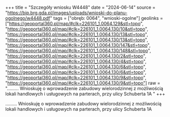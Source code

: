 +++
title = "Szczegóły wniosku W4448"
date = "2024-06-14"
source = "https://bip.brg.gda.pl/images/uploads/wnioski-do-planu-ogolnego/w4448.pdf"
tags = ["obręb: 0064", "wnioski-ogolne"]
geolinks = ["https://geoportal360.pl/map/#clk=226101_1.0064.129&stl=topo", "https://geoportal360.pl/map/#clk=226101_1.0064.130/10&stl=topo", "https://geoportal360.pl/map/#clk=226101_1.0064.130/13&stl=topo", "https://geoportal360.pl/map/#clk=226101_1.0064.130/13&stl=topo", "https://geoportal360.pl/map/#clk=226101_1.0064.130/147&stl=topo", "https://geoportal360.pl/map/#clk=226101_1.0064.130/148&stl=topo", "https://geoportal360.pl/map/#clk=226101_1.0064.130/2&stl=topo", "https://geoportal360.pl/map/#clk=226101_1.0064.130/4&stl=topo", "https://geoportal360.pl/map/#clk=226101_1.0064.130/6&stl=topo", "https://geoportal360.pl/map/#clk=226101_1.0064.130/6&stl=topo", "https://geoportal360.pl/map/#clk=226101_1.0064.130/9&stl=topo", "https://geoportal360.pl/map/#clk=226101_1.0064.130/9&stl=topo"]
raw = "......... Wnioskuję o wprowadzenie zabudowy wielorodzinnej z możliwością lokali  handlowych i usługowych na parterach, przy ulicy Schuberta 1A "
+++

......... Wnioskuję o wprowadzenie zabudowy wielorodzinnej z możliwością lokali
 handlowych i usługowych na parterach, przy ulicy Schuberta 1A



